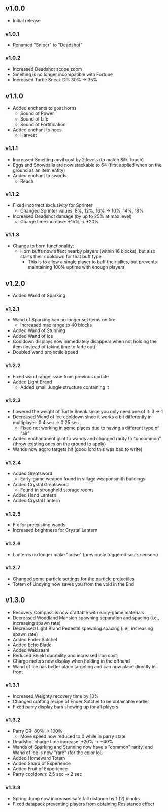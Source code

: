 ## v1.0.0
- Initial release

### v1.0.1
- Renamed "Sniper" to "Deadshot"

### v1.0.2
- Increased Deadshot scope zoom
- Smelting is no longer incompatible with Fortune
- Increased Turtle Sneak DR: 30% -> 35%

## v1.1.0
- Added enchants to goat horns
    - Sound of Power
    - Sound of Life
    - Sound of Fortification
- Added enchant to hoes
    - Harvest

### v1.1.1
- Increased Smelting anvil cost by 2 levels (to match Silk Touch)
- Eggs and Snowballs are now stackable to 64 (first applied when on the ground as an item entity)
- Added enchant to swords
    - Reach

### v1.1.2
- Fixed incorrect exclusivity for Sprinter
    - Changed Sprinter values: 8%, 12%, 16% -> 10%, 14%, 18%
- Increased Deadshot damage (by up to 25% at max level)
    - Charge time increase: +15% -> +20%

### v1.1.3
- Change to horn functionality:
    - Horn buffs now affect nearby players (within 16 blocks), but also starts their cooldown for that buff type
        - This is to allow a single player to buff their allies, but prevents maintaining 100% uptime with enough players

## v1.2.0
- Added Wand of Sparking

### v1.2.1
- Wand of Sparking can no longer set items on fire
    - Increased max range to 40 blocks
- Added Wand of Stunning
- Added Wand of Ice
- Cooldown displays now immediately disappear when not holding the item (instead of taking time to fade out)
- Doubled wand projectile speed

### v1.2.2
- Fixed wand range issue from previous update
- Added Light Brand
    - Added small Jungle structure containing it

### v1.2.3
- Lowered the weight of Turtle Sneak since you only need one of it: 3 -> 1
- Decreased Wand of Ice cooldown since it works a bit differently in multiplayer: 0.4 sec -> 0.25 sec
    - Fixed not working in some places due to having a different type of "air"
- Added enchantment glint to wands and changed rarity to "uncommon" (throw existing ones on the ground to apply)
- Wands now aggro targets hit (good lord this was bad to write)

### v1.2.4
- Added Greatsword
    - Early-game weapon found in village weaponsmith buildings
- Added Crystal Greatsword
    - Found in stronghold storage rooms
- Added Hand Lantern
- Added Crystal Lantern

### v1.2.5
- Fix for preexisting wands
- Increased brightness for Crystal Lantern

### v1.2.6
- Lanterns no longer make "noise" (previously triggered sculk sensors)

### v1.2.7
- Changed some particle settings for the particle projectiles
- Totem of Undying now saves you from the void in the End

## v1.3.0
- Recovery Compass is now craftable with early-game materials
- Decreased Woodland Mansion spawning separation and spacing (i.e., increasing spawn rate)
- Decreased Light Brand Pedestal spawning spacing (i.e., increasing spawn rate)
- Added Ender Satchel
- Added Echo Blade
- Added Wakizashi
- Reduced Shield durability and increased iron cost
- Charge meters now display when holding in the offhand
- Wand of Ice has better place targeting and can now place directly in front

### v1.3.1
- Increased Weighty recovery time by 10%
- Changed crafting recipe of Ender Satchel to be obtainable earlier
- Fixed parry display bars showing up for all players

### v1.3.2
- Parry DR: 80% -> 100%
    - Move speed now reduced to 0 while in parry state
- Deadshot charge time increase: +20% -> +40%
- Wands of Sparking and Stunning now have a "common" rarity, and Wand of Ice is now "rare" (for the color lol)
- Added Homeward Totem
- Added Shard of Experience
- Added Fruit of Experience
- Parry cooldown: 2.5 sec -> 2 sec

### v1.3.3
- Spring Jump now increases safe fall distance by 1 (2) blocks
- Fixed datapack preventing players from obtaining Resistance effect